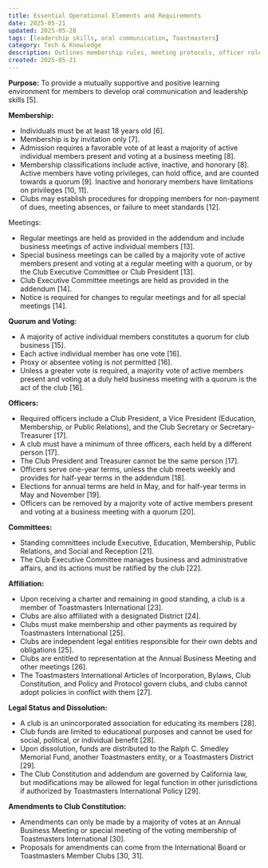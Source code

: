 ```yaml
---
title: Essential Operational Elements and Requirements
date: 2025-05-21
updated: 2025-05-28
tags: [leadership skills, oral communication, Toastmasters]
category: Tech & Knowledge
description: Outlines membership rules, meeting protocols, officer roles, and affiliations for clubs within Toastmasters International, emphasizing oral communication and leadership skills development. Additionally, it covers legal status, financial rules, and amendment procedures for club constitutions.
created: 2025-05-21
---
```


**Purpose:** To provide a mutually supportive and positive learning environment for members to develop oral communication and leadership skills [5].

**Membership:**

- Individuals must be at least 18 years old [6].
- Membership is by invitation only [7].
- Admission requires a favorable vote of at least a majority of active individual members present and voting at a business meeting [8].
- Membership classifications include active, inactive, and honorary [8]. Active members have voting privileges, can hold office, and are counted towards a quorum [9]. Inactive and honorary members have limitations on privileges [10, 11].
- Clubs may establish procedures for dropping members for non-payment of dues, meeting absences, or failure to meet standards [12].

Meetings:

- Regular meetings are held as provided in the addendum and include business meetings of active individual members [13].
- Special business meetings can be called by a majority vote of active members present and voting at a regular meeting with a quorum, or by the Club Executive Committee or Club President [13].
- Club Executive Committee meetings are held as provided in the addendum [14].
- Notice is required for changes to regular meetings and for all special meetings [14].

**Quorum and Voting:**

 - A majority of active individual members constitutes a quorum for club business [15].
 - Each active individual member has one vote [16].
 - Proxy or absentee voting is not permitted [16].
 - Unless a greater vote is required, a majority vote of active members present and voting at a duly held business meeting with a quorum is the act of the club [16].

**Officers:**

- Required officers include a Club President, a Vice President (Education, Membership, or Public Relations), and the Club Secretary or Secretary-Treasurer [17].
- A club must have a minimum of three officers, each held by a different person [17].
- The Club President and Treasurer cannot be the same person [17].
- Officers serve one-year terms, unless the club meets weekly and provides for half-year terms in the addendum [18].
- Elections for annual terms are held in May, and for half-year terms in May and November [19].
- Officers can be removed by a majority vote of active members present and voting at a business meeting with a quorum [20].

**Committees:**

- Standing committees include Executive, Education, Membership, Public Relations, and Social and Reception [21].
- The Club Executive Committee manages business and administrative affairs, and its actions must be ratified by the club [22].

**Affiliation:**

- Upon receiving a charter and remaining in good standing, a club is a member of Toastmasters International [23].
- Clubs are also affiliated with a designated District [24].
- Clubs must make membership and other payments as required by Toastmasters International [25].
- Clubs are independent legal entities responsible for their own debts and obligations [25].
- Clubs are entitled to representation at the Annual Business Meeting and other meetings [26].
- The Toastmasters International Articles of Incorporation, Bylaws, Club Constitution, and Policy and Protocol govern clubs, and clubs cannot adopt policies in conflict with them [27].

**Legal Status and Dissolution:**

- A club is an unincorporated association for educating its members [28].
- Club funds are limited to educational purposes and cannot be used for social, political, or individual benefit [28].
- Upon dissolution, funds are distributed to the Ralph C. Smedley Memorial Fund, another Toastmasters entity, or a Toastmasters District [29].
- The Club Constitution and addendum are governed by California law, but modifications may be allowed for legal function in other jurisdictions if authorized by Toastmasters International Policy [29].

**Amendments to Club Constitution:**

- Amendments can only be made by a majority of votes at an Annual Business Meeting or special meeting of the voting membership of Toastmasters International [30].
- Proposals for amendments can come from the International Board or Toastmasters Member Clubs [30, 31].
